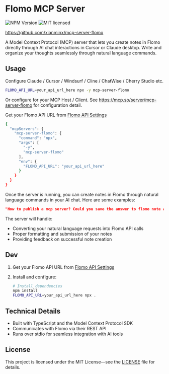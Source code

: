 # Flomo MCP Server

![NPM Version](https://img.shields.io/npm/v/mcp-server-flomo) ![MIT licensed](https://img.shields.io/npm/l/mcp-server-flomo)

https://github.com/xianminx/mcp-server-flomo

A Model Context Protocol (MCP) server that lets you create notes in Flomo directly through AI chat interactions in Cursor or Claude desktop. Write and organize your thoughts seamlessly through natural language commands.

## Usage

Configure Claude / Cursor / Windsurf / Cline / ChatWise / Cherry Studio etc.

```bash
FLOMO_API_URL=your_api_url_here npx -y mcp-server-flomo
```

Or configure for your MCP Host / Client. See https://mcp.so/server/mcp-server-flomo for configuration detail.

Get your Flomo API URL from [Flomo API Settings](https://v.flomoapp.com/mine)

```bash
{
  "mcpServers": {
    "mcp-server-flomo": {
      "command": "npx",
      "args": [
        "-y",
        "mcp-server-flomo"
      ],
      "env": {
        "FLOMO_API_URL": "your_api_url_here"
      }
    }
  }
}
```

Once the server is running, you can create notes in Flomo through natural language commands in your AI chat. Here are some examples:

```json
"How to publish a mcp server? Could you save the answer to flomo note after answering it"
```

The server will handle:

- Converting your natural language requests into Flomo API calls
- Proper formatting and submission of your notes
- Providing feedback on successful note creation

## Dev

1. Get your Flomo API URL from [Flomo API Settings](https://v.flomoapp.com/mine)

2. Install and configure:

   ```bash
   # Install dependencies
   npm install
   FLOMO_API_URL=your_api_url_here npx .
   ```

## Technical Details

- Built with TypeScript and the Model Context Protocol SDK
- Communicates with Flomo via their REST API
- Runs over stdio for seamless integration with AI tools

## License

This project is licensed under the MIT License—see the [LICENSE](LICENSE) file for details.
